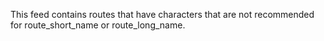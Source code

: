 This feed contains routes that have characters that are not recommended for route_short_name or route_long_name.
